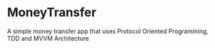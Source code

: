 # MoneyTransfer
A simple money transfer app that uses Protocol Oriented Programming, TDD and MVVM Architecture
